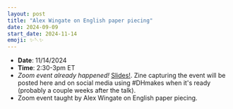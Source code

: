 ```yaml
---
layout: post
title: "Alex Wingate on English paper piecing"
date: 2024-09-09
start_date: 2024-11-14
emoji: ✨🪡✨
---
```


* **Date**: 11/14/2024
* **Time**: 2:30-3pm ET
* *Zoom event already happened!* [Slides!](https://github.com/amandavisconti/DHMakesMethodz/blob/main/assets/Wingate%20DHMakes%20Methodz%20Talk%20November%202024.pptx). Zine capturing the event will be posted here and on social media using #DHmakes when it's ready (probably a couple weeks after the talk).
* Zoom event taught by Alex Wingate on English paper piecing.
